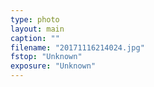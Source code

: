 ```yaml
---
type: photo
layout: main
caption: ""
filename: "20171116214024.jpg"
fstop: "Unknown"
exposure: "Unknown"
---
```

